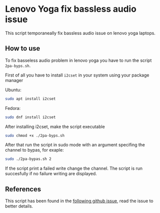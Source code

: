 # Lenovo Yoga fix bassless audio issue

This script temporaneally fix bassless audio issue on lenovo yoga laptops.

## How to use

To fix basseless audio problem in lenovo yoga you have to run the script `2pa-byps.sh`.

First of all you have to install `i2cset` in your system using your package manager 

Ubuntu:

``` bash
sudo apt install i2cset
```

Fedora:

```bash
sudo dnf install i2cset
```

After installing i2cset, make the script executable

```bash
sudo chmod +x ./2pa-byps.sh
```

After that run the script in sudo mode with an argument specifing the channel to bypas, for exaple:

```bash
sudo ./2pa-bypas.sh 2
```

If the script print a failed write change the channel. The script is run succesfully if no failure writing are displayed.

## References

This script has been found in the [following github issue](https://github.com/karypid/YogaPro-16IMH9/issues/2), read the issue to better details.
